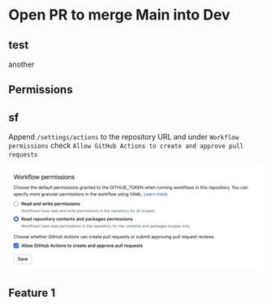 # Open PR to merge Main into Dev

## test

another

## Permissions

## sf

Append `/settings/actions` to the repository URL and under `Workflow permissions` check `Allow GitHub Actions to create and approve pull requests`

![permissions](./docs/permissions.png)

## Feature 1
